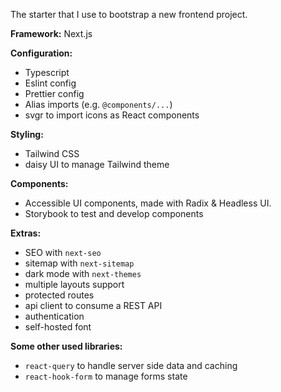 The starter that I use to bootstrap a new frontend project.

**Framework:** Next.js

**Configuration:**

- Typescript
- Eslint config
- Prettier config
- Alias imports (e.g. `@components/...`)
- svgr to import icons as React components

**Styling:**

- Tailwind CSS
- daisy UI to manage Tailwind theme

**Components:**

- Accessible UI components, made with Radix & Headless UI.
- Storybook to test and develop components

**Extras:**

- SEO with `next-seo`
- sitemap with `next-sitemap`
- dark mode with `next-themes`
- multiple layouts support
- protected routes
- api client to consume a REST API
- authentication
- self-hosted font

**Some other used libraries:**

- `react-query` to handle server side data and caching
- `react-hook-form` to manage forms state
